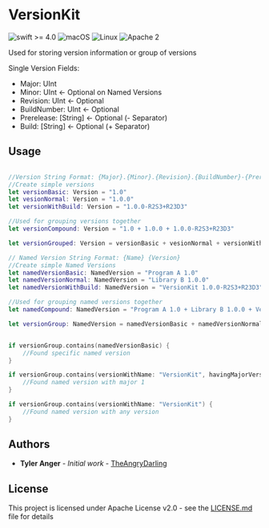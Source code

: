 # VersionKit
![swift >= 4.0](https://img.shields.io/badge/swift-%3E%3D4.0-brightgreen.svg)
![macOS](https://img.shields.io/badge/os-macOS-green.svg?style=flat)
![Linux](https://img.shields.io/badge/os-linux-green.svg?style=flat)
![Apache 2](https://img.shields.io/badge/license-Apache2-blue.svg?style=flat)

Used for storing version information or group of versions

Single Version Fields:
* Major: UInt
* Minor: UInt <- Optional on Named Versions
* Revision: UInt <- Optional
* BuildNumber: UInt <- Optional
* Prerelease: [String] <- Optional (- Separator)
* Build: [String] <- Optional (+ Separator)

## Usage

```Swift

//Version String Format: {Major}.{Minor}.{Revision}.{BuildNumber}-{Prerelease}+{Build}
//Create simple versions
let versionBasic: Version = "1.0"
let vesionNormal: Version = "1.0.0"
let versionWithBuild: Version = "1.0.0-R2S3+R23D3"

//Used for grouping versions together
let versionCompound: Version = "1.0 + 1.0.0 + 1.0.0-R2S3+R23D3"

let versionGrouped: Version = versionBasic + vesionNormal + versionWithBuild

// Named Version String Format: {Name} {Version}
//Create simple Named Versions
let namedVersionBasic: NamedVersion = "Program A 1.0"
let namedVersionNormal: NamedVersion = "Library B 1.0.0"
let namedVersionWithBuild: NamedVersion = "VersionKit 1.0.0-R2S3+R23D3"

//Used for grouping named versions together
let namedCompound: NamedVersion = "Program A 1.0 + Library B 1.0.0 + VersionKit 1.0.0-R2S3+R23D3"

let versionGroup: NamedVersion = namedVersionBasic + namedVersionNormal + namedVersionWithBuild


if versionGroup.contains(namedVersionBasic) {
    //Found specific named version
}

if versionGroup.contains(versionWithName: "VersionKit", havingMajorVersion: 1) {
    //Found named version with major 1
}

if versionGroup.contains(versionWithName: "VersionKit") {
    //Found named version with any version
}


```

## Authors

* **Tyler Anger** - *Initial work* - [TheAngryDarling](https://github.com/TheAngryDarling)

## License

This project is licensed under Apache License v2.0 - see the [LICENSE.md](LICENSE.md) file for details


